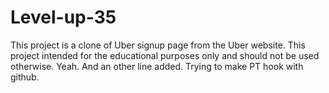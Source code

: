 # Level-up-35
This project is a clone of Uber signup page from the Uber website.
This project intended for the educational purposes only and should not be used otherwise.
Yeah.
And an other line added.
Trying to make PT hook with github.
